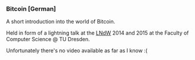 ### Bitcoin [German]

A short introduction into the world of Bitcoin.

Held in form of a lightning talk at the [LNdW](http://www.wissenschaftsnacht-dresden.de) 2014 and 2015 at the Faculty of Computer Science @ TU Dresden.

Unfortunately there's no video available as far as I know :(
